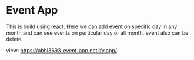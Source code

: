 # Event App

This is build using react.
Here we can add event on specific day in any month and can see events on perticular day or all month, event also can be delete

view: https://abhi3693-event-app.netlify.app/
